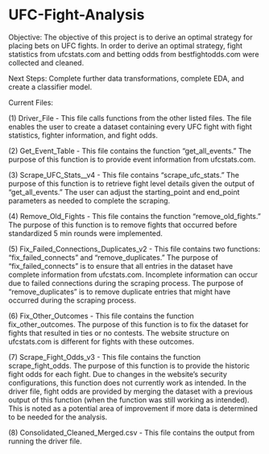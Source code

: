# UFC-Fight-Analysis

Objective: The objective of this project is to derive an optimal strategy for placing bets on UFC fights. In order to derive an optimal strategy, fight statistics from ufcstats.com and betting odds from bestfightodds.com were collected and cleaned.

Next Steps: Complete further data transformations, complete EDA, and create a classifier model.

Current Files:

(1) Driver_File - This file calls functions from the other listed files. The file enables the user to create a dataset containing every UFC fight with fight statistics, fighter information, and fight odds. 

(2) Get_Event_Table -  This file contains the function “get_all_events.” The purpose of this function is to provide event information from ufcstats.com.

(3) Scrape_UFC_Stats__v4 - This file contains “scrape_ufc_stats.” The purpose of this function is to retrieve fight level details given the output of “get_all_events.” The user can adjust the starting_point and end_point parameters as needed to complete the scraping.

(4) Remove_Old_Fights - This file contains the function “remove_old_fights.” The purpose of this function is to remove fights that occurred before standardized 5 min rounds were implemented. 

(5) Fix_Failed_Connections_Duplicates_v2 - This file contains two functions: “fix_failed_connects” and “remove_duplicates.” The purpose of “fix_failed_connects” is to ensure that all entries in the dataset have complete information from ufcstats.com. Incomplete information can occur due to failed connections during the scraping process. The purpose of “remove_duplicates” is to remove duplicate entries that might have occurred during the scraping process.

(6) Fix_Other_Outcomes - This file contains the function fix_other_outcomes. The purpose of this function is to fix the dataset for fights that resulted in ties or no contests. The website structure on ufcstats.com is different for fights with these outcomes.

(7) Scrape_Fight_Odds_v3 - This file contains the function scrape_fight_odds. The purpose of this function is to provide the historic fight odds for each fight. Due to changes in the website’s security configurations, this function does not currently work as intended. In the driver file, fight odds are provided by merging the dataset with a previous output of this function (when the function was still working as intended). This is noted as a potential area of improvement if more data is determined to be needed for the analysis. 

(8) Consolidated_Cleaned_Merged.csv - This file contains the output from running the driver file. 
